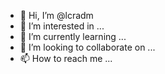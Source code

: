 - 👋 Hi, I’m @lcradm
- 👀 I’m interested in ...
- 🌱 I’m currently learning ...
- 💞️ I’m looking to collaborate on ...
- 📫 How to reach me ...

<!---
lcradm/lcradm is a ✨ special ✨ repository because its `README.md` (this file) appears on your GitHub profile.
You can click the Preview link to take a look at your changes.
--->

